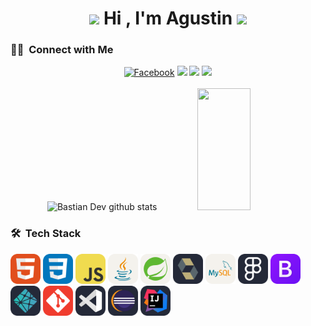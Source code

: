 <h1 align="center"><img src="https://media.giphy.com/media/TEnXkcsHrP4YedChhA/giphy.gif" width="35"> Hi , I'm Agustin <img src="https://media.giphy.com/media/TEnXkcsHrP4YedChhA/giphy.gif" width="35"></h1>

 <!--------------------------------------------------------------------------------------------------------------------------------------->
<!---
>
 [![Ashutosh's github activity graph](https://github-readme-activity-graph.vercel.app/graph?username=bastndev&bg_color=0d1117&color=ffffff&line=49CB31&point=f9fafa&area=true&hide_border=true)](https://github.com/ashutosh00710/github-readme-activity-graph)
<!--------------------------------------------------------------------------------------------------------------------------------------->

   ### 🤝🏻 &nbsp;Connect with Me
  
<div align="center" display="flex">
  <a href="https://facebook.com/agustin.dangelo.2002" target="_blank"><img alt="Facebook" src="https://img.shields.io/badge/facebook-%231DA1F2.svg?&style=for-the-badge&logo=facebook&logoColor=white"></a> 
  <a href="https://www.instagram.com/agussdangelo02/" target="_blank"><img src="https://img.shields.io/badge/-Instagram-%23E4405F?style=for-the-badge&logo=instagram&logoColor=white"></a>
  <a href="https://www.linkedin.com/in/agustin-elian-dangelo/"><img src="https://img.shields.io/badge/linkedin-%230077B5.svg?&style=for-the-badge&logo=linkedin&logoColor=white"></a>
  <a href="mailto:dangelo.agustin1@gmail.com"><img src="https://img.shields.io/badge/email-c14438?style=for-the-badge&logo=Gmail&logoColor=white&link=mailto:dangelo.agustin1@gmail.com"></a>
 <br>
 <br>
</div>
  <!--------------------------------------------------------------------------------------------------------------------------------------->

  <div align="center">  
  <img width="49%" height="195px" src="https://github-readme-stats.vercel.app/api?username=agussdangelo&show_icons=true&count_private=true&hide_border=true&title_color=49CB31&icon_color=49CB31&text_color=c9d1d9&bg_color=0d1117" alt="Bastian Dev github stats" /> 
  
  <img width="41%" height="195px" src="https://github-readme-stats.vercel.app/api/top-langs/?username=agussdangelo&layout=compact&hide_border=true&title_color=49CB31&text_color=02D9F7FF&bg_color=0d1117" />
</div> 

 <!--------------------------------------------------------------------------------------------------------------------------------------->

<!--------------------------------------------------------------------------------------------------------------------------------------->
### 🛠 &nbsp;Tech Stack
<p align="start">
<img src="https://github.com/tandpfun/skill-icons/blob/main/icons/HTML.svg" width="48" title="HTML"> 
<img src="https://github.com/tandpfun/skill-icons/blob/main/icons/CSS.svg" width="48" title="CSS">   
<img src="https://github.com/tandpfun/skill-icons/blob/main/icons/JavaScript.svg" width="48"  title="Javascript">
<img src="https://github.com/tandpfun/skill-icons/blob/main/icons/Java-Light.svg" width="48" title="Java">
<img src="https://github.com/tandpfun/skill-icons/blob/main/icons/Spring-Light.svg" width="48" title="Spring">
<img src="https://github.com/tandpfun/skill-icons/blob/main/icons/Hibernate-Dark.svg" width="48" title="Hibernate">
<img src="https://github.com/tandpfun/skill-icons/blob/main/icons/MySQL-Light.svg" width="48" title="MySQL">       
<img src="https://github.com/tandpfun/skill-icons/blob/main/icons/Figma-Dark.svg" width="48" title="Figma"> 
<img src="https://github.com/tandpfun/skill-icons/blob/main/icons/Bootstrap.svg" width="48" title="Bootstrap">
<img src="https://github.com/tandpfun/skill-icons/blob/main/icons/Netlify-Dark.svg" width="48" title="Netlify">   
<img src="https://github.com/tandpfun/skill-icons/blob/main/icons/Git.svg" width="48" title="Git">    
<img src="https://github.com/tandpfun/skill-icons/blob/main/icons/VSCode-Dark.svg" width="48" title="VScode"> 
<img src="https://github.com/tandpfun/skill-icons/blob/main/icons/Eclipse-Dark.svg" width="48" title="Eclipse IDE">
<img src="https://github.com/tandpfun/skill-icons/blob/main/icons/Idea-Dark.svg" width="48" title="IntelliJ IDE">

<p/>

<!--------------------------------------------------------------------------------------------------------------------------------------->


 
  
